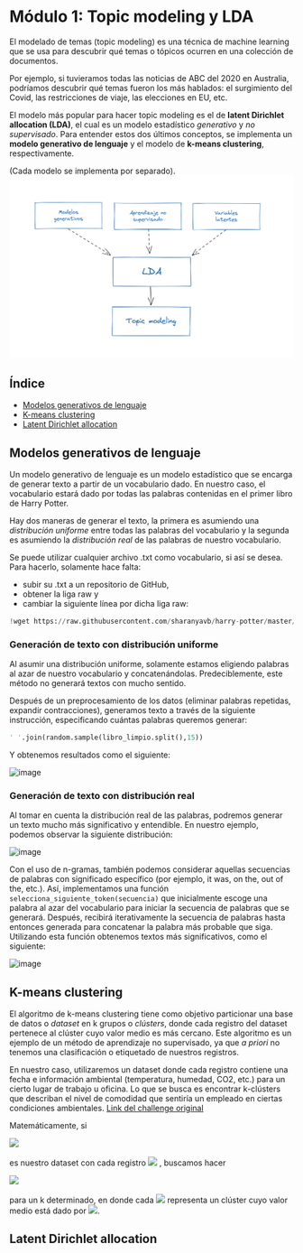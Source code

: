# Módulo 1: Topic modeling y LDA
El modelado de temas (topic modeling) es una técnica de machine learning que se usa para descubrir qué temas o tópicos ocurren en una colección de documentos.

Por ejemplo, si tuvieramos todas las noticias de ABC del 2020 en Australia, podríamos descubrir qué temas fueron los más hablados: el surgimiento del Covid, las restricciones de viaje, las elecciones en EU, etc.

El modelo más popular para hacer topic modeling es el de **latent Dirichlet allocation (LDA)**, el cual es un modelo estadístico *generativo* y *no supervisado*. Para entender estos dos últimos conceptos, se implementa un **modelo generativo de lenguaje** y el modelo de **k-means clustering**, respectivamente.

(Cada modelo se implementa por separado).
![image](https://github.com/pedro9olivares/ML_and_AI_for_the_Working_Analyst/blob/fe2a60db6968dfb8e9869eed4df2c752f0e717c3/1_Topic_modeling_y_LDA/Esquema_para_LDA.png)

## Índice
* [Modelos generativos de lenguaje](#modelos-generativos-de-lenguaje)
* [K-means clustering](#k-means-clustering)
* [Latent Dirichlet allocation](#latent-dirichlet-allocation)

## Modelos generativos de lenguaje
Un modelo generativo de lenguaje es un modelo estadístico que se encarga de generar texto a partir de un vocabulario dado. En nuestro caso, el vocabulario estará dado por todas las palabras contenidas en el primer libro de Harry Potter. 

Hay dos maneras de generar el texto, la primera es asumiendo una *distribución uniforme* entre todas las palabras del vocabulario y la segunda es asumiendo la *distribución real* de las palabras de nuestro vocabulario.

Se puede utilizar cualquier archivo .txt como vocabulario, si así se desea. Para hacerlo, solamente hace falta:
* subir su .txt a un repositorio de GitHub,
* obtener la liga raw y
* cambiar la siguiente línea por dicha liga raw:
```python
!wget https://raw.githubusercontent.com/sharanyavb/harry-potter/master/Books_Text/HP1.txt
```

### Generación de texto con distribución uniforme
Al asumir una distribución uniforme, solamente estamos eligiendo palabras al azar de nuestro vocabulario y concatenándolas. Predeciblemente, este método no generará textos con mucho sentido.

Después de un preprocesamiento de los datos (eliminar palabras repetidas, expandir contracciones), generamos texto a través de la siguiente instrucción, especificando cuántas palabras queremos generar:
```python
' '.join(random.sample(libro_limpio.split(),15)) 
```
Y obtenemos resultados como el siguiente:

<img width="510" alt="image" src="https://user-images.githubusercontent.com/61219691/159108532-a96fcf4b-fb05-4a7b-b9e5-41d6cb1ac872.png">

### Generación de texto con distribución real
Al tomar en cuenta la distribución real de las palabras, podremos generar un texto mucho más significativo y entendible. En nuestro ejemplo, podemos observar la siguiente distribución: 

<img width="610" alt="image" src="https://user-images.githubusercontent.com/61219691/159108128-288f91f1-fde0-4a68-8a99-b6a70b477169.png">

Con el uso de n-gramas, también podemos considerar aquellas secuencias de palabras con significado específico (por ejemplo, it was, on the, out of the, etc.).
Así, implementamos una función `selecciona_siguiente_token(secuencia)` que inicialmente escoge una palabra al azar del vocabulario para iniciar la secuencia de palabras que se generará. Después, recibirá iterativamente la secuencia de palabras hasta entonces generada para concatenar la palabra más probable que siga. Utilizando esta función obtenemos textos más significativos, como el siguiente:

![image](https://user-images.githubusercontent.com/61219691/159108951-dc7f47ea-a0bb-4215-9f2e-9d2d579a8073.png)

## K-means clustering
El algoritmo de k-means clustering tiene como objetivo particionar una base de datos o *dataset* en k grupos o *clústers*, donde cada registro del dataset pertenece al clúster cuyo valor medio es más cercano. Este algoritmo es un ejemplo de un método de aprendizaje no supervisado, ya que *a priori* no tenemos una clasificación o etiquetado de nuestros registros.

En nuestro caso, utilizaremos un dataset donde cada registro contiene una fecha e información ambiental (temperatura, humedad, CO2, etc.) para un cierto lugar de trabajo u oficina. Lo que se busca es encontrar k-clústers que describan el nivel de comodidad que sentiría un empleado en ciertas condiciones ambientales. [Link del challenge original](https://challengedata.ens.fr/challenges/15)

Matemáticamente, si 

<img src="https://render.githubusercontent.com/render/math?math=S = \{ x_i \}_{i\leq N} "> 

es nuestro dataset con cada registro <img src="https://render.githubusercontent.com/render/math?math=x_i\in \mathbb{R}^d "> , buscamos hacer

<img src="https://render.githubusercontent.com/render/math?math=S = S_1\cup S_2\cup ...\cup S_k "> 

para un k determinado, en donde cada <img src="https://render.githubusercontent.com/render/math?math=S_i"> representa un clúster cuyo valor medio está dado por <img src="https://render.githubusercontent.com/render/math?math=\mu_i ">.


## Latent Dirichlet allocation
